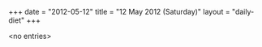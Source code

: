 +++
date = "2012-05-12"
title = "12 May 2012 (Saturday)"
layout = "daily-diet"
+++


\<no entries\>

